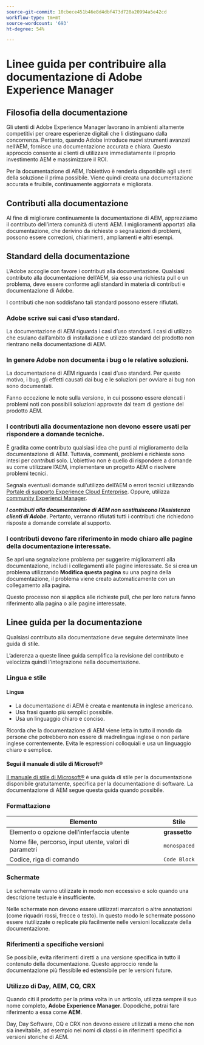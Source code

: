 ```yaml
---
source-git-commit: 10cbece451b46e8d4dbf473d728a20994a5e42cd
workflow-type: tm+mt
source-wordcount: '693'
ht-degree: 54%

---
```

# Linee guida per contribuire alla documentazione di Adobe Experience Manager

## Filosofia della documentazione

Gli utenti di Adobe Experience Manager lavorano in ambienti altamente competitivi per creare esperienze digitali che li distinguano dalla concorrenza. Pertanto, quando Adobe introduce nuovi strumenti avanzati nell’AEM, fornisce una documentazione accurata e chiara. Questo approccio consente ai clienti di utilizzare immediatamente il proprio investimento AEM e massimizzare il ROI.

Per la documentazione di AEM, l’obiettivo è renderla disponibile agli utenti della soluzione il prima possibile. Viene quindi creata una documentazione accurata e fruibile, continuamente aggiornata e migliorata.

## Contributi alla documentazione

Al fine di migliorare continuamente la documentazione di AEM, apprezziamo il contributo dell’intera comunità di utenti AEM. I miglioramenti apportati alla documentazione, che derivino da richieste o segnalazioni di problemi, possono essere correzioni, chiarimenti, ampliamenti e altri esempi.

## Standard della documentazione

L’Adobe accoglie con favore i contributi alla documentazione. Qualsiasi contributo alla documentazione dell’AEM, sia esso una richiesta pull o un problema, deve essere conforme agli standard in materia di contributi e documentazione di Adobe.

I contributi che non soddisfano tali standard possono essere rifiutati.

### Adobe scrive sui casi d’uso standard.

La documentazione di AEM riguarda i casi d’uso standard. I casi di utilizzo che esulano dall’ambito di installazione e utilizzo standard del prodotto non rientrano nella documentazione di AEM.

### In genere Adobe non documenta i bug o le relative soluzioni.

La documentazione di AEM riguarda i casi d’uso standard. Per questo motivo, i bug, gli effetti causati dai bug e le soluzioni per ovviare ai bug non sono documentati.

Fanno eccezione le note sulla versione, in cui possono essere elencati i problemi noti con possibili soluzioni approvate dal team di gestione del prodotto AEM.

### I contributi alla documentazione non devono essere usati per rispondere a domande tecniche.

È gradita come contributo qualsiasi idea che punti al miglioramento della documentazione di AEM. Tuttavia, commenti, problemi e richieste sono intesi per *contributi* solo. L’obiettivo non è quello di rispondere a domande su come utilizzare l’AEM, implementare un progetto AEM o risolvere problemi tecnici.

Segnala eventuali domande sull’utilizzo dell’AEM o errori tecnici utilizzando [Portale di supporto Experience Cloud Enterprise](https://experienceleague.adobe.com/i?support-solution=General#support). Oppure, utilizza [community Experienci Manager](https://experienceleaguecommunities.adobe.com/t5/adobe-experience-manager/ct-p/adobe-experience-manager-community?lang=it).

***I contributi alla documentazione di AEM non sostituiscono l’Assistenza clienti di Adobe***. Pertanto, verranno rifiutati tutti i contributi che richiedono risposte a domande correlate al supporto.

### I contributi devono fare riferimento in modo chiaro alle pagine della documentazione interessate.

Se apri una segnalazione problema per suggerire miglioramenti alla documentazione, includi i collegamenti alle pagine interessate. Se si crea un problema utilizzando **Modifica questa pagina** su una pagina della documentazione, il problema viene creato automaticamente con un collegamento alla pagina.

Questo processo non si applica alle richieste pull, che per loro natura fanno riferimento alla pagina o alle pagine interessate.

## Linee guida per la documentazione

Qualsiasi contributo alla documentazione deve seguire determinate linee guida di stile.

L’aderenza a queste linee guida semplifica la revisione del contributo e velocizza quindi l’integrazione nella documentazione.

### Lingua e stile

#### Lingua

* La documentazione di AEM è creata e mantenuta in inglese americano.
* Usa frasi quanto più semplici possibile.
* Usa un linguaggio chiaro e conciso.

Ricorda che la documentazione di AEM viene letta in tutto il mondo da persone che potrebbero non essere di madrelingua inglese o non parlare inglese correntemente. Evita le espressioni colloquiali e usa un linguaggio chiaro e semplice.

#### Segui il manuale di stile di Microsoft®

[Il manuale di stile di Microsoft®](https://learn.microsoft.com/it-it/style-guide/welcome/) è una guida di stile per la documentazione disponibile gratuitamente, specifica per la documentazione di software. La documentazione di AEM segue questa guida quando possibile.

### Formattazione

| Elemento | Stile |
|---|---|
| Elemento o opzione dell’interfaccia utente | **grassetto** |
| Nome file, percorso, input utente, valori di parametri | `monospaced` |
| Codice, riga di comando | ```Code Block``` |

### Schermate

Le schermate vanno utilizzate in modo non eccessivo e solo quando una descrizione testuale è insufficiente.

Nelle schermate non devono essere utilizzati marcatori o altre annotazioni (come riquadri rossi, frecce o testo). In questo modo le schermate possono essere riutilizzate o replicate più facilmente nelle versioni localizzate della documentazione.

### Riferimenti a specifiche versioni

Se possibile, evita riferimenti diretti a una versione specifica in tutto il contenuto della documentazione. Questo approccio rende la documentazione più flessibile ed estensibile per le versioni future.

### Utilizzo di Day, AEM, CQ, CRX

Quando citi il prodotto per la prima volta in un articolo, utilizza sempre il suo nome completo, **Adobe Experience Manager**. Dopodiché, potrai fare riferimento a essa come **AEM**.

Day, Day Software, CQ e CRX non devono essere utilizzati a meno che non sia inevitabile, ad esempio nei nomi di classi o in riferimenti specifici a versioni storiche di AEM.
